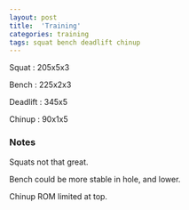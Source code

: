 ```yaml
---
layout: post
title:  'Training'
categories: training
tags: squat bench deadlift chinup
---
```


Squat   :   205x5x3

Bench   :   225x2x3

Deadlift    :   345x5

Chinup  :   90x1x5

### Notes

Squats not that great.

Bench could be more stable in hole, and lower.

Chinup ROM limited at top.
